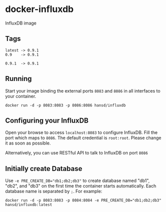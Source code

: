 docker-influxdb
=====================

InfluxDB image

    
Tags
----

    latest -> 0.9.1
    0.9    -> 0.9.1

    0.9.1  -> 0.9.1

Running
-------

Start your image binding the external ports `8083` and `8086` in all interfaces to your container. 

    docker run -d -p 8083:8083 -p 8086:8086 hansd/influxdb


Configuring your InfluxDB
-------------------------
Open your browse to access `localhost:8083` to configure InfluxDB. Fill the port which maps to `8086`. The default credential is `root:root`. Please change it as soon as possible.

Alternatively, you can use RESTful API to talk to InfluxDB on port `8086`


Initially create Database
-------------------------
Use `-e PRE_CREATE_DB="db1;db2;db3"` to create database named "db1", "db2", and "db3" on the first time the container starts automatically. Each database name is separated by `;`. For example:

```docker run -d -p 8083:8083 -p 8084:8084 -e PRE_CREATE_DB="db1;db2;db3" hansd/influxdb:latest```

